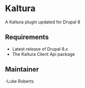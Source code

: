# Kaltura
A Kaltura plugin updated for Drupal 8

## Requirements

* Latest release of Drupal 8.x
* The Kaltura Client Api package

## Maintainer
  -Luke Roberts
